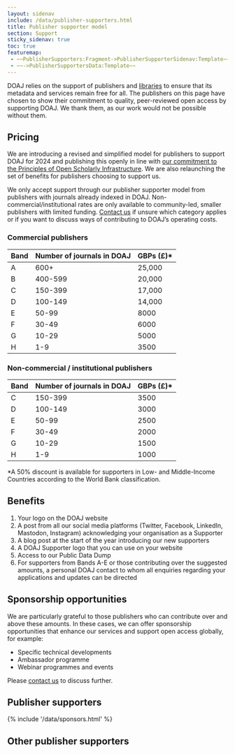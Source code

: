 ```yaml
---
layout: sidenav
include: /data/publisher-supporters.html
title: Publisher supporter model
section: Support
sticky_sidenav: true
toc: true
featuremap:
 - ~~PublisherSupporters:Fragment->PublisherSupporterSidenav:Template~~
 - ~~->PublisherSupportersData:Template~~
---
```


DOAJ relies on the support of publishers and [libraries](/support/) to ensure that its metadata and services remain free for all. The publishers on this page have chosen to show their commitment to quality, peer-reviewed open access by supporting DOAJ. We thank them, as our work would not be possible without them.

## Pricing

We are introducing a revised and simplified model for publishers to support DOAJ for 2024 and publishing this openly in line with [our commitment to the Principles of Open Scholarly Infrastructure](https://blog.doaj.org/2022/10/06/doaj-commits-to-the-principles-of-open-scholarly-infrastructure-posi/).  We are also relaunching the set of benefits for publishers choosing to support us.

We only accept support through our publisher supporter model from publishers with journals already indexed in DOAJ. Non-commercial/institutional rates are only available to community-led, smaller publishers with limited funding. [Contact us](/contact/) if unsure which category applies or if you want to discuss ways of contributing to DOAJ’s operating costs.

### Commercial publishers

| Band | Number of journals in DOAJ | GBPs (£)* |
|------|----------------------------|-----------|
| A    | 600+                       | 25,000    |
| B    | 400-599                    | 20,000    |
| C    | 150-399                    | 17,000    |
| D    | 100-149                    | 14,000    |
| E    | 50-99                      | 8000      |
| F    | 30-49                      | 6000      |
| G    | 10-29                      | 5000      |
| H    | 1-9                        | 3500      |

### Non-commercial / institutional publishers

| Band | Number of journals in DOAJ | GBPs (£)* |
|------|----------------------------|-----------|
| C    | 150-399                    | 3500      |
| D    | 100-149                    | 3000      |
| E    | 50-99                      | 2500      |
| F    | 30-49                      | 2000      |
| G    | 10-29                      | 1500      |
| H    | 1-9                        | 1000      |

*A 50% discount is available for supporters in Low- and Middle-Income Countries according to the World Bank classification.

## Benefits

1. Your logo on the DOAJ website
2. A post from all our social media platforms (Twitter, Facebook, LinkedIn, Mastodon, Instagram) acknowledging your organisation as a Supporter
3. A blog post at the start of the year introducing our new supporters
4. A DOAJ Supporter logo that you can use on your website
5. Access to our Public Data Dump
6. For supporters from  Bands A-E or those contributing over the suggested amounts, a personal DOAJ contact to whom all enquiries regarding your applications and updates can be directed

## Sponsorship opportunities

We are particularly grateful to those publishers who can contribute over and above these amounts. In these cases, we can offer sponsorship opportunities that enhance our services and support open access globally, for example:

- Specific technical developments
- Ambassador programme
- Webinar programmes and events

Please [contact us](/contact/) to discuss further.

## Publisher supporters

<div>{% include '/data/sponsors.html' %}</div>

## Other publisher supporters
